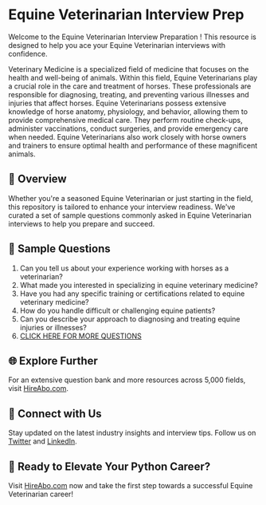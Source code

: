 # Equine Veterinarian Interview Prep

Welcome to the Equine Veterinarian Interview Preparation ! This resource is designed to help you ace your Equine Veterinarian interviews with confidence.

Veterinary Medicine is a specialized field of medicine that focuses on the health and well-being of animals. Within this field, Equine Veterinarians play a crucial role in the care and treatment of horses. These professionals are responsible for diagnosing, treating, and preventing various illnesses and injuries that affect horses. Equine Veterinarians possess extensive knowledge of horse anatomy, physiology, and behavior, allowing them to provide comprehensive medical care. They perform routine check-ups, administer vaccinations, conduct surgeries, and provide emergency care when needed. Equine Veterinarians also work closely with horse owners and trainers to ensure optimal health and performance of these magnificent animals.

## 🚀 Overview

Whether you're a seasoned Equine Veterinarian or just starting in the field, this repository is tailored to enhance your interview readiness. We've curated a set of sample questions commonly asked in Equine Veterinarian interviews to help you prepare and succeed.

## 📝 Sample Questions

1. Can you tell us about your experience working with horses as a veterinarian?
2. What made you interested in specializing in equine veterinary medicine?
3. Have you had any specific training or certifications related to equine veterinary medicine?
4. How do you handle difficult or challenging equine patients?
5. Can you describe your approach to diagnosing and treating equine injuries or illnesses?
6. [CLICK HERE FOR MORE QUESTIONS](https://hireabo.com/job/24_0_5/Equine%20Veterinarian)

## 🌐 Explore Further

For an extensive question bank and more resources across 5,000 fields, visit [HireAbo.com](https://www.hireabo.com).

## 📱 Connect with Us

Stay updated on the latest industry insights and interview tips. Follow us on [Twitter](https://twitter.com/hireabo) and [LinkedIn](https://www.linkedin.com/in/hire-abo-3609972a8/).

## 🚀 Ready to Elevate Your Python Career?

Visit [HireAbo.com](https://www.hireabo.com) now and take the first step towards a successful Equine Veterinarian career!